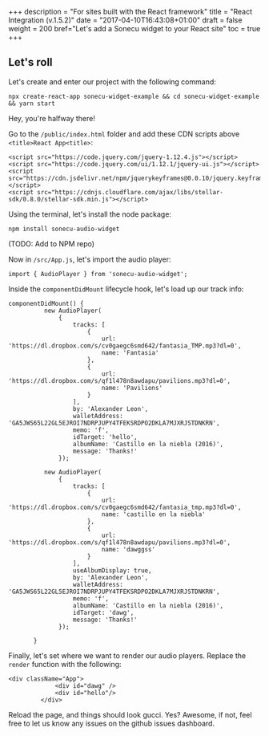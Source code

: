 +++
description = "For sites built with the React framework"
title = "React Integration (v.1.5.2)"
date = "2017-04-10T16:43:08+01:00"
draft = false
weight = 200
bref="Let's add a Sonecu widget to your React site"
toc = true
+++
## Let's roll
Let's create and enter our project with the following command:

```npx create-react-app sonecu-widget-example && cd sonecu-widget-example && yarn start```

Hey, you're halfway there!

Go to the `/public/index.html` folder and add these CDN scripts above `<title>React App<title>`:

```
<script src="https://code.jquery.com/jquery-1.12.4.js"></script>
<script src="https://code.jquery.com/ui/1.12.1/jquery-ui.js"></script>
<script src="https://cdn.jsdelivr.net/npm/jquerykeyframes@0.0.10/jquery.keyframes.js"></script>
<script src="https://cdnjs.cloudflare.com/ajax/libs/stellar-sdk/0.8.0/stellar-sdk.min.js"></script>
```

Using the terminal, let's install the node package:
```
npm install sonecu-audio-widget
```
(TODO: Add to NPM repo)

Now in `/src/App.js`, let's import the audio player:
```
import { AudioPlayer } from 'sonecu-audio-widget';
```

Inside the `componentDidMount` lifecycle hook, let's load up our track info:

```
componentDidMount() {
          new AudioPlayer(
              {
                  tracks: [
                      {
                          url: 'https://dl.dropbox.com/s/cv0gaegc6smd642/fantasia_TMP.mp3?dl=0',
                          name: 'Fantasia'
                      },
                      {
                          url: 'https://dl.dropbox.com/s/qf1l478n8awdapu/pavilions.mp3?dl=0',
                          name: 'Pavilions'
                      }
                  ],
                  by: 'Alexander Leon',
                  walletAddress: 'GA5JWS65L22GL5EJROI7NDRPJUPY4TFEKSRDPO2DKLA7MJXRJSTDNKRN',
                  memo: 'f',
                  idTarget: 'hello',
                  albumName: 'Castillo en la niebla (2016)',
                  message: 'Thanks!'
              });
          
          new AudioPlayer(
              {
                  tracks: [
                      {
                          url: 'https://dl.dropbox.com/s/cv0gaegc6smd642/fantasia_tmp.mp3?dl=0',
                          name: 'castillo en la niebla'
                      },
                      {
                          url: 'https://dl.dropbox.com/s/qf1l478n8awdapu/pavilions.mp3?dl=0',
                          name: 'dawggss'
                      }
                  ],
                  useAlbumDisplay: true,
                  by: 'Alexander Leon',
                  walletAddress: 'GA5JWS65L22GL5EJROI7NDRPJUPY4TFEKSRDPO2DKLA7MJXRJSTDNKRN',
                  memo: 'f',
                  albumName: 'Castillo en la niebla (2016)',
                  idTarget: 'dawg',
                  message: 'Thanks!'
              });
 
       }
```

Finally, let's set where we want to render our audio players. Replace the `render` function with the following:
```
<div className="App">
             <div id="dawg" />
             <div id="hello"/>
         </div>
```

Reload the page, and things should look gucci. Yes? Awesome, if not, feel free to let us know any issues on the github issues dashboard.
<br>
<br>
<br>
<br>
<br>
<br>
<br>
<br>

